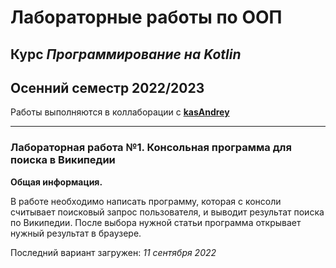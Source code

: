 # Лабораторные работы по ООП
## Курс *Программирование на Kotlin*
## Осенний семестр 2022/2023

Работы выполняются в коллаборации с [**kasAndrey**](https://github.com/kasAndrey)

------------------------------

### Лабораторная работа №1. Консольная программа для поиска в Википедии

**Общая информация.**

В работе необходимо написать программу, которая с консоли считывает поисковый запрос пользователя, и выводит результат поиска по Википедии. После выбора нужной статьи программа открывает нужный результат в браузере.


Последний вариант загружен: *11 сентября 2022*
